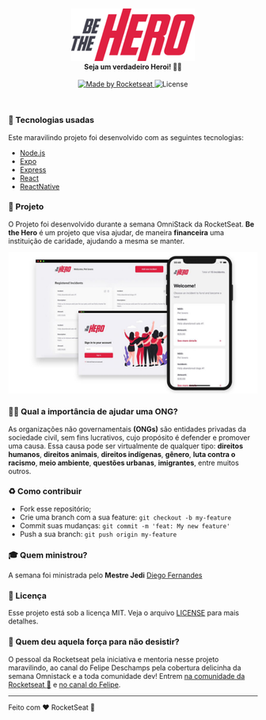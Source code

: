 <h4 align="center">
<img src="/aulas/mobile/src/assets/logo@3x.png" width="250px" /><br>
 <b>Seja um verdadeiro Heroi!</b> 🦸‍♂️
</h4>
<p align="center">
  <a href="https://rocketseat.com.br">
    <img alt="Made by Rocketseat" src="https://img.shields.io/badge/made%20by-Rocketseat-red">
  </a>
  <img alt="License" src="https://img.shields.io/badge/license-MIT-red">
</p>

<br>

### :rocket: Tecnologias usadas
Este maravilindo projeto foi desenvolvido com as seguintes tecnologias:
- [Node.js](https://nodejs.org/en/)
- [Expo](https://expo.io/)
- [Express](https://expressjs.com/pt-br/)
- [React](https://pt-br.reactjs.org/)
- [ReactNative](https://reactnative.dev/)


### :muscle: Projeto

O Projeto foi desenvolvido durante a semana OmniStack da RocketSeat.
<b>Be the Hero</b> é um projeto que visa ajudar, de maneira <b>financeira</b> uma instituição de caridade, ajudando a mesma se manter. 

<img src="./bethehero.jpg" /><br>

### 🦸‍♂️ Qual a importância de ajudar uma ONG? <br>
As organizações não governamentais <b>(ONGs)</b> são entidades privadas da sociedade civil, sem fins lucrativos, cujo propósito é defender e promover uma causa. Essa causa pode ser virtualmente de qualquer tipo: <b>direitos humanos</b>, <b>direitos animais</b>, <b>direitos indígenas</b>, <b>gênero</b>, <b>luta contra o racismo</b>, <b>meio ambiente</b>, <b>questões urbanas</b>, <b>imigrantes</b>, entre muitos outros.

### :recycle: Como contribuir

- Fork esse repositório;
- Crie uma branch com a sua feature: `git checkout -b my-feature`
- Commit suas mudanças: `git commit -m 'feat: My new feature'`
- Push a sua branch: `git push origin my-feature`

### :mortar_board: Quem ministrou?

A semana foi ministrada pelo <b>Mestre Jedi</b> [Diego Fernandes](https://github.com/diego3g)

### :memo: Licença

Esse projeto está sob a licença MIT. Veja o arquivo [LICENSE](LICENSE.md) para mais detalhes.

### :muscle: Quem deu aquela força para não desistir?

O pessoal da Rocketseat pela iniciativa e mentoria nesse projeto maravilindo, ao canal do Felipe Deschamps pela cobertura delicinha da semana Omnistack e a toda comunidade dev!
Entrem [na comunidade da Rocketseat :rocket:](https://discordapp.com/invite/gCRAFhc) e [no canal do Felipe](https://www.youtube.com/channel/UCU5JicSrEM5A63jkJ2QvGYw).

---

Feito com ❤️ RocketSeat :wave:
